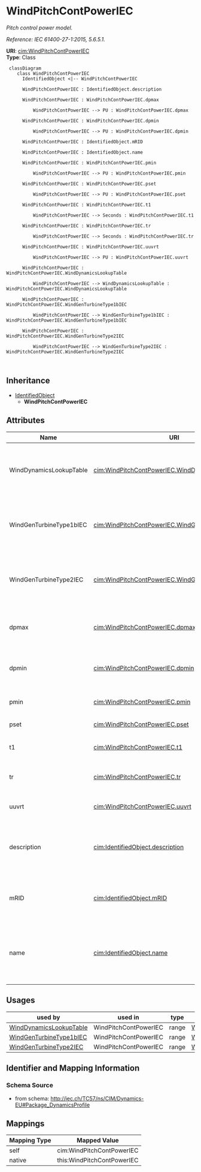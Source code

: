 # WindPitchContPowerIEC


_Pitch control power model._

_Reference: IEC 61400-27-1:2015, 5.6.5.1._





**URI**: [cim:WindPitchContPowerIEC](http://iec.ch/TC57/CIM100#WindPitchContPowerIEC)<br />
**Type**: Class




```mermaid
 classDiagram
    class WindPitchContPowerIEC
      IdentifiedObject <|-- WindPitchContPowerIEC
      
      WindPitchContPowerIEC : IdentifiedObject.description
        
      WindPitchContPowerIEC : WindPitchContPowerIEC.dpmax
        
          WindPitchContPowerIEC --> PU : WindPitchContPowerIEC.dpmax
        
      WindPitchContPowerIEC : WindPitchContPowerIEC.dpmin
        
          WindPitchContPowerIEC --> PU : WindPitchContPowerIEC.dpmin
        
      WindPitchContPowerIEC : IdentifiedObject.mRID
        
      WindPitchContPowerIEC : IdentifiedObject.name
        
      WindPitchContPowerIEC : WindPitchContPowerIEC.pmin
        
          WindPitchContPowerIEC --> PU : WindPitchContPowerIEC.pmin
        
      WindPitchContPowerIEC : WindPitchContPowerIEC.pset
        
          WindPitchContPowerIEC --> PU : WindPitchContPowerIEC.pset
        
      WindPitchContPowerIEC : WindPitchContPowerIEC.t1
        
          WindPitchContPowerIEC --> Seconds : WindPitchContPowerIEC.t1
        
      WindPitchContPowerIEC : WindPitchContPowerIEC.tr
        
          WindPitchContPowerIEC --> Seconds : WindPitchContPowerIEC.tr
        
      WindPitchContPowerIEC : WindPitchContPowerIEC.uuvrt
        
          WindPitchContPowerIEC --> PU : WindPitchContPowerIEC.uuvrt
        
      WindPitchContPowerIEC : WindPitchContPowerIEC.WindDynamicsLookupTable
        
          WindPitchContPowerIEC --> WindDynamicsLookupTable : WindPitchContPowerIEC.WindDynamicsLookupTable
        
      WindPitchContPowerIEC : WindPitchContPowerIEC.WindGenTurbineType1bIEC
        
          WindPitchContPowerIEC --> WindGenTurbineType1bIEC : WindPitchContPowerIEC.WindGenTurbineType1bIEC
        
      WindPitchContPowerIEC : WindPitchContPowerIEC.WindGenTurbineType2IEC
        
          WindPitchContPowerIEC --> WindGenTurbineType2IEC : WindPitchContPowerIEC.WindGenTurbineType2IEC
        
      
```





## Inheritance
* [IdentifiedObject](IdentifiedObject.md)
    * **WindPitchContPowerIEC**



## Attributes


| Name | URI | Cardinality and Range | Description | Inheritance |
| ---  | --- | --- | --- | --- |
| WindDynamicsLookupTable | [cim:WindPitchContPowerIEC.WindDynamicsLookupTable](http://iec.ch/TC57/CIM100#WindPitchContPowerIEC.WindDynamicsLookupTable) | 1..* <br />  [WindDynamicsLookupTable](WindDynamicsLookupTable.md)  | The wind dynamics lookup table associated with this pitch control power model | direct |
| WindGenTurbineType1bIEC | [cim:WindPitchContPowerIEC.WindGenTurbineType1bIEC](http://iec.ch/TC57/CIM100#WindPitchContPowerIEC.WindGenTurbineType1bIEC) | 0..1 <br />  [WindGenTurbineType1bIEC](WindGenTurbineType1bIEC.md)  | Wind turbine type 1B model with which this pitch control power model is assoc... | direct |
| WindGenTurbineType2IEC | [cim:WindPitchContPowerIEC.WindGenTurbineType2IEC](http://iec.ch/TC57/CIM100#WindPitchContPowerIEC.WindGenTurbineType2IEC) | 0..1 <br />  [WindGenTurbineType2IEC](WindGenTurbineType2IEC.md)  | Wind turbine type 2 model with which this pitch control power model is associ... | direct |
| dpmax | [cim:WindPitchContPowerIEC.dpmax](http://iec.ch/TC57/CIM100#WindPitchContPowerIEC.dpmax) | 1..1 <br />  [PU](PU.md)  | Rate limit for increasing power (<i>dp</i><i><sub>max</sub></i>) (&gt; WindPi... | direct |
| dpmin | [cim:WindPitchContPowerIEC.dpmin](http://iec.ch/TC57/CIM100#WindPitchContPowerIEC.dpmin) | 1..1 <br />  [PU](PU.md)  | Rate limit for decreasing power (<i>dp</i><i><sub>min</sub></i>) (&lt; WindPi... | direct |
| pmin | [cim:WindPitchContPowerIEC.pmin](http://iec.ch/TC57/CIM100#WindPitchContPowerIEC.pmin) | 1..1 <br />  [PU](PU.md)  | Minimum power setting (<i>p</i><i><sub>min</sub></i>) | direct |
| pset | [cim:WindPitchContPowerIEC.pset](http://iec.ch/TC57/CIM100#WindPitchContPowerIEC.pset) | 1..1 <br />  [PU](PU.md)  | If <i>p</i><i><sub>init</sub></i><sub> </sub>&lt; <i>p</i><i><sub>set</sub></... | direct |
| t1 | [cim:WindPitchContPowerIEC.t1](http://iec.ch/TC57/CIM100#WindPitchContPowerIEC.t1) | 1..1 <br />  [Seconds](Seconds.md)  | Lag time constant (<i>T</i><i><sub>1</sub></i>) (&gt;= 0) | direct |
| tr | [cim:WindPitchContPowerIEC.tr](http://iec.ch/TC57/CIM100#WindPitchContPowerIEC.tr) | 1..1 <br />  [Seconds](Seconds.md)  | Voltage measurement time constant (<i>T</i><i><sub>r</sub></i>) (&gt;= 0) | direct |
| uuvrt | [cim:WindPitchContPowerIEC.uuvrt](http://iec.ch/TC57/CIM100#WindPitchContPowerIEC.uuvrt) | 1..1 <br />  [PU](PU.md)  | Dip detection threshold (<i>u</i><i><sub>UVRT</sub></i>) | direct |
| description | [cim:IdentifiedObject.description](http://iec.ch/TC57/CIM100#IdentifiedObject.description) | 0..1 <br />  string  | The description is a free human readable text describing or naming the object | [IdentifiedObject](IdentifiedObject.md) |
| mRID | [cim:IdentifiedObject.mRID](http://iec.ch/TC57/CIM100#IdentifiedObject.mRID) | 1..1 <br />  string  | Master resource identifier issued by a model authority | [IdentifiedObject](IdentifiedObject.md) |
| name | [cim:IdentifiedObject.name](http://iec.ch/TC57/CIM100#IdentifiedObject.name) | 0..1 <br />  string  | The name is any free human readable and possibly non unique text naming the o... | [IdentifiedObject](IdentifiedObject.md) |





## Usages

| used by | used in | type | used |
| ---  | --- | --- | --- |
| [WindDynamicsLookupTable](WindDynamicsLookupTable.md) | WindPitchContPowerIEC | range | [WindPitchContPowerIEC](WindPitchContPowerIEC.md) |
| [WindGenTurbineType1bIEC](WindGenTurbineType1bIEC.md) | WindPitchContPowerIEC | range | [WindPitchContPowerIEC](WindPitchContPowerIEC.md) |
| [WindGenTurbineType2IEC](WindGenTurbineType2IEC.md) | WindPitchContPowerIEC | range | [WindPitchContPowerIEC](WindPitchContPowerIEC.md) |






## Identifier and Mapping Information







### Schema Source


* from schema: http://iec.ch/TC57/ns/CIM/Dynamics-EU#Package_DynamicsProfile





## Mappings

| Mapping Type | Mapped Value |
| ---  | ---  |
| self | cim:WindPitchContPowerIEC |
| native | this:WindPitchContPowerIEC |




